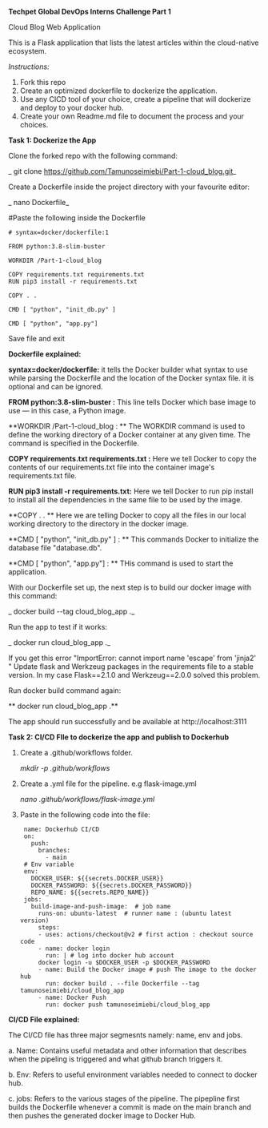 **Techpet Global DevOps Interns Challenge Part 1**

Cloud Blog Web Application

This is a Flask application that lists the latest articles within the cloud-native ecosystem.

*Instructions:*

1. Fork this repo
2. Create an optimized dockerfile to dockerize the application.
3. Use any CICD tool of your choice, create a pipeline that will dockerize and deploy to your docker hub.
4. Create your own Readme.md file to document the process and your choices.





**Task 1: Dockerize the App**


Clone the forked repo with the following command:

_ git clone https://github.com/Tamunoseimiebi/Part-1-cloud_blog.git_
	
Create a Dockerfile inside the project directory with your favourite editor:

_ nano Dockerfile_

		
#Paste the following inside the Dockerfile	

	# syntax=docker/dockerfile:1

	FROM python:3.8-slim-buster

	WORKDIR /Part-1-cloud_blog

	COPY requirements.txt requirements.txt
	RUN pip3 install -r requirements.txt

	COPY . .

	CMD [ "python", "init_db.py" ]

	CMD [ "python", "app.py"]
	
	
Save file and exit



**Dockerfile explained:**

**syntax=docker/dockerfile:** it tells the Docker builder what syntax to use while parsing the Dockerfile and the location of the Docker syntax file. it is optional and can be ignored.

**FROM python:3.8-slim-buster :** This line tells Docker which base image to use — in this case, a Python image. 

**WORKDIR /Part-1-cloud_blog : ** The WORKDIR command is used to define the working directory of a Docker container at any given time. The command is specified in the Dockerfile.

**COPY requirements.txt requirements.txt :**  Here we tell Docker to copy the contents of our requirements.txt file into the container image's requirements.txt file. 

**RUN pip3 install -r requirements.txt:** Here we tell Docker to run pip install to install all the dependencies in the same file to be used by the image.

**COPY . . **  Here we are telling Docker to copy all the  files in our local working directory to the directory in the docker image.

**CMD [ "python", "init_db.py" ] : **  This commands Docker to initialize the database file "database.db".

**CMD [ "python", "app.py"] : ** THis command is used to start the application.





With our Dockerfile set up, the next step is to build our docker image with this command:

_ docker build --tag cloud_blog_app ._


Run the app to test if it works:

  _ docker run cloud_blog_app ._


If you get this error "ImportError: cannot import name 'escape' from 'jinja2' " Update flask and Werkzeug packages in the requirements file to a stable version. In my case  Flask==2.1.0 and Werkzeug==2.0.0 solved this problem.


Run docker build command again:  
  
   **  docker run cloud_blog_app .**


The app should run successfully and be available at http://localhost:3111


**Task 2: CI/CD FIle to dockerize the app and publish to Dockerhub**


1.  Create a .github/workflows folder.

	_mkdir -p .github/workflows_
	
	
2. Create a .yml file for the pipeline. e.g flask-image.yml

	_nano .github/workflows/flask-image.yml_


3. Paste in the following code into the file:


		name: Dockerhub CI/CD
		on:
		  push:
		    branches:
		      - main
		# Env variable
		env:
		  DOCKER_USER: ${{secrets.DOCKER_USER}}
		  DOCKER_PASSWORD: ${{secrets.DOCKER_PASSWORD}}
		  REPO_NAME: ${{secrets.REPO_NAME}}
		jobs:
		  build-image-and-push-image:  # job name
		    runs-on: ubuntu-latest  # runner name : (ubuntu latest version) 
		    steps:
		    - uses: actions/checkout@v2 # first action : checkout source code
		    - name: docker login
		      run: | # log into docker hub account
			docker login -u $DOCKER_USER -p $DOCKER_PASSWORD  
		    - name: Build the Docker image # push The image to the docker hub
		      run: docker build . --file Dockerfile --tag tamunoseimiebi/cloud_blog_app
		    - name: Docker Push
		      run: docker push tamunoseimiebi/cloud_blog_app



**CI/CD File explained:**


The CI/CD file has three major segmesnts namely: name, env and jobs.

a. Name: Contains useful metadata and other information that describes when the pipeling is triggered and what github branch triggers it.

b. Env: Refers to useful environment variables needed to connect to docker hub.

c. jobs: Refers to the various stages of the pipeline. The pipepline first builds the Dockerfile whenever a commit is made on the main branch and then pushes the generated docker image to Docker Hub.


